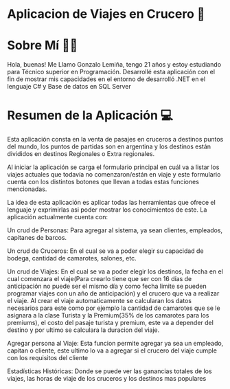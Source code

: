# Aplicacion de Viajes en Crucero 🚢

# Sobre Mí 🙋‍♂️
Hola, buenas! Me Llamo Gonzalo Lemiña, tengo 21 años y estoy estudiando para Técnico superior en Programación. Desarrollé esta aplicación con el fin de mostrar mis capacidades en el entorno de desarrolló .NET en el lenguaje C# y Base de datos en SQL Server
# Resumen de la Aplicación 💻
Esta aplicación consta en la venta de pasajes en cruceros a destinos puntos del mundo, los puntos de partidas son en argentina y los destinos están divididos en destinos Regionales o Extra regionales.

Al iniciar la aplicación se carga el formulario principal en cuál va a listar los viajes actuales que todavía no comenzaron/están en viaje y este formulario cuenta con los distintos botones que llevan a todas estas funciones mencionadas.

La idea de esta aplicación es aplicar todas las herramientas que ofrece el lenguaje y exprimirlas asi poder mostrar los conocimientos de este.
La aplicación actualmente cuenta con:

Un crud de Personas: Para agregar al sistema, ya sean clientes, empleados, capitanes de barcos.

Un crud de Cruceros: En el cual se va a poder elegir su capacidad de bodega, cantidad de camarotes, salones, etc.

Un crud de Viajes: En el cual se va a poder elegir los destinos, la fecha en el cual comenzara el viaje(Para crearlo tiene que ser con 16 días de anticipación no puede ser el mismo día y como fecha limite se pueden programar viajes con un año de anticipación) y el crucero que va a realizar el viaje. Al crear el viaje automaticamente se calcularan los datos necesarios para este como por ejemplo la cantidad de camarotes que se le asignara a la clase Turista y la Premium(35% de los camarotes para los premiums), el costo del pasaje turista y premium, este va a depender del destino y por ultimo se calculara la duracion del viaje.

Agregar persona al Viaje: Esta funcion permite agregar ya sea un empleado, capitan o cliente, este ultimo lo va a agregar si el crucero del viaje cumple con los requisitos del cliente

Estadísticas Históricas: Donde se puede ver las ganancias totales de los viajes, las horas de viaje de los cruceros y los destinos mas populares
